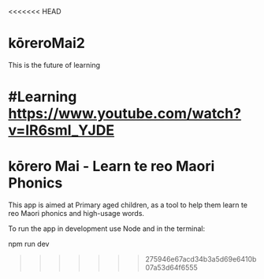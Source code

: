 <<<<<<< HEAD
# kōreroMai2
This is the future of learning

#Learning
https://www.youtube.com/watch?v=IR6smI_YJDE
=======
# kōrero Mai - Learn te reo Maori Phonics

This app is aimed at Primary aged children, as a tool to help them learn te reo Maori phonics and high-usage words.

To run the app in development use Node and in the terminal:

npm run dev
>>>>>>> 275946e67acd34b3a5d69e6410b07a53d64f6555
